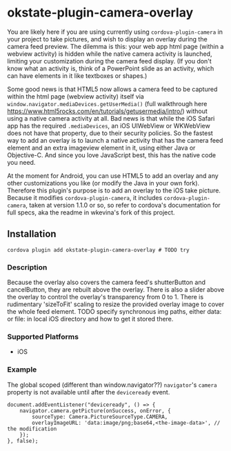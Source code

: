 <!---
# license: Licensed to the Apache Software Foundation (ASF) under one
#         or more contributor license agreements.  See the NOTICE file
#         distributed with this work for additional information
#         regarding copyright ownership.  The ASF licenses this file
#         to you under the Apache License, Version 2.0 (the
#         "License"); you may not use this file except in compliance
#         with the License.  You may obtain a copy of the License at
#
#           http://www.apache.org/licenses/LICENSE-2.0
#
#         Unless required by applicable law or agreed to in writing,
#         software distributed under the License is distributed on an
#         "AS IS" BASIS, WITHOUT WARRANTIES OR CONDITIONS OF ANY
#         KIND, either express or implied.  See the License for the
#         specific language governing permissions and limitations
#         under the License.
-->

# okstate-plugin-camera-overlay

You are likely here if you are using currently using `cordova-plugin-camera` in your project to take pictures, and wish to display an overlay during the camera feed preview. The dilemma is this: your web app html page (within a webview activity) is hidden while the native camera activity is launched, limiting your customization during the camera feed display. (If you don't know what an activity is, think of a PowerPoint slide as an activity, which can have elements in it like textboxes or shapes.)

Some good news is that HTML5 now allows a camera feed to be captured within the html page (webview activity) itself via `window.navigator.mediaDevices.getUserMedia()` (full walkthrough here https://www.html5rocks.com/en/tutorials/getusermedia/intro/) without using a native camera activity at all. Bad news is that while the iOS Safari app has the required `.mediaDevices`, an iOS UIWebView or WKWebView does not have that property, due to their security policies. So the fastest way to add an overlay is to launch a native activity that has the camera feed element and an extra imageview element in it, using either Java or Objective-C. And since you love JavaScript best, this has the native code you need.

At the moment for Android, you can use HTML5 to add an overlay and any other customizations you like (or modify the Java in your own fork). Therefore this plugin's purpose is to add an overlay to the iOS take picture. Because it modifies `cordova-plugin-camera`, it includes `cordova-plugin-camera`, taken at version 1.1.0 or so, so refer to cordova's documentation for full specs, aka the readme in wkevina's fork of this project.

## Installation

    cordova plugin add okstate-plugin-camera-overlay # TODO try

### Description

Because the overlay also covers the camera feed's shutterButton and cancelButton, they are rebuilt above the overlay. There is also a slider above the overlay to control the overlay's transparency from 0 to 1. There is rudimentary 'sizeToFit' scaling to resize the provided overlay image to cover the whole feed element.
TODO specify synchronous img paths, either data: or file: in local iOS directory and how to get it stored there.

### Supported Platforms

- iOS

### Example

The global scoped (different than window.navigator??) `navigator`'s `camera` property is not available until after the `deviceready` event.

    document.addEventListener("deviceready", () => {
        navigator.camera.getPicture(onSuccess, onError, {
            sourceType: Camera.PictureSourceType.CAMERA,
            overlayImageURL: 'data:image/png;base64,<the-image-data>', // the modification
        });
    }, false);